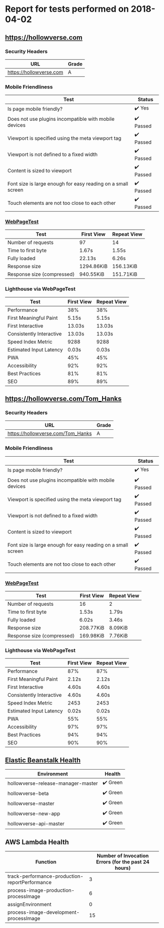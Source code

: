 # Report for tests performed on 2018-04-02

## https://hollowverse.com

### Security Headers

| URL                     | Grade |
| ----------------------- | ----- |
| https://hollowverse.com | A     |

### Mobile Friendliness

| Test                                                         | Status                    |
| ------------------------------------------------------------ | ------------------------- |
| Is page mobile friendly?                                     | :heavy_check_mark: Yes    |
| Does not use plugins incompatible with mobile devices        | :heavy_check_mark: Passed |
| Viewport is specified using the meta viewport tag            | :heavy_check_mark: Passed |
| Viewport is not defined to a fixed width                     | :heavy_check_mark: Passed |
| Content is sized to viewport                                 | :heavy_check_mark: Passed |
| Font size is large enough for easy reading on a small screen | :heavy_check_mark: Passed |
| Touch elements are not too close to each other               | :heavy_check_mark: Passed |

### [WebPageTest](http://www.webpagetest.org/results.php?test=180402_AD_060d5149e340d4e238a9698a331babed)

| Test                       | First View | Repeat View |
| -------------------------- | ---------- | ----------- |
| Number of requests         | 97         | 14          |
| Time to first byte         | 1.67s      | 1.55s       |
| Fully loaded               | 22.13s     | 6.26s       |
| Response size              | 1294.86KiB | 156.13KiB   |
| Response size (compressed) | 940.55KiB  | 151.71KiB   |

### Lighthouse via WebPageTest

| Test                     | First View | Repeat View |
| ------------------------ | ---------- | ----------- |
| Performance              | 38%        | 38%         |
| First Meaningful Paint   | 5.15s      | 5.15s       |
| First Interactive        | 13.03s     | 13.03s      |
| Consistently Interactive | 13.03s     | 13.03s      |
| Speed Index Metric       | 9288       | 9288        |
| Estimated Input Latency  | 0.03s      | 0.03s       |
| PWA                      | 45%        | 45%         |
| Accessibility            | 92%        | 92%         |
| Best Practices           | 81%        | 81%         |
| SEO                      | 89%        | 89%         |

## https://hollowverse.com/Tom_Hanks

### Security Headers

| URL                               | Grade |
| --------------------------------- | ----- |
| https://hollowverse.com/Tom_Hanks | A     |

### Mobile Friendliness

| Test                                                         | Status                    |
| ------------------------------------------------------------ | ------------------------- |
| Is page mobile friendly?                                     | :heavy_check_mark: Yes    |
| Does not use plugins incompatible with mobile devices        | :heavy_check_mark: Passed |
| Viewport is specified using the meta viewport tag            | :heavy_check_mark: Passed |
| Viewport is not defined to a fixed width                     | :heavy_check_mark: Passed |
| Content is sized to viewport                                 | :heavy_check_mark: Passed |
| Font size is large enough for easy reading on a small screen | :heavy_check_mark: Passed |
| Touch elements are not too close to each other               | :heavy_check_mark: Passed |

### [WebPageTest](http://www.webpagetest.org/results.php?test=180402_B1_709dd28eec006336693fbe288a2eb683)

| Test                       | First View | Repeat View |
| -------------------------- | ---------- | ----------- |
| Number of requests         | 16         | 2           |
| Time to first byte         | 1.53s      | 1.79s       |
| Fully loaded               | 6.02s      | 3.46s       |
| Response size              | 208.77KiB  | 8.09KiB     |
| Response size (compressed) | 169.98KiB  | 7.76KiB     |

### Lighthouse via WebPageTest

| Test                     | First View | Repeat View |
| ------------------------ | ---------- | ----------- |
| Performance              | 87%        | 87%         |
| First Meaningful Paint   | 2.12s      | 2.12s       |
| First Interactive        | 4.60s      | 4.60s       |
| Consistently Interactive | 4.60s      | 4.60s       |
| Speed Index Metric       | 2453       | 2453        |
| Estimated Input Latency  | 0.02s      | 0.02s       |
| PWA                      | 55%        | 55%         |
| Accessibility            | 97%        | 97%         |
| Best Practices           | 94%        | 94%         |
| SEO                      | 90%        | 90%         |

## [Elastic Beanstalk Health](https://docs.aws.amazon.com/elasticbeanstalk/latest/dg/health-enhanced-status.html)

| Environment                        | Health                   |
| ---------------------------------- | ------------------------ |
| hollowverse-release-manager-master | :heavy_check_mark: Green |
| hollowverse-beta                   | :heavy_check_mark: Green |
| hollowverse-master                 | :heavy_check_mark: Green |
| hollowverse-new-app                | :heavy_check_mark: Green |
| hollowverse-api-master             | :heavy_check_mark: Green |

## AWS Lambda Health

| Function                                       | Number of Invocation Errors (for the past 24 hours) |
| ---------------------------------------------- | --------------------------------------------------- |
| track-performance-production-reportPerformance | 3                                                   |
| process-image-production-processImage          | 6                                                   |
| assignEnvironment                              | 0                                                   |
| process-image-development-processImage         | 15                                                  |

